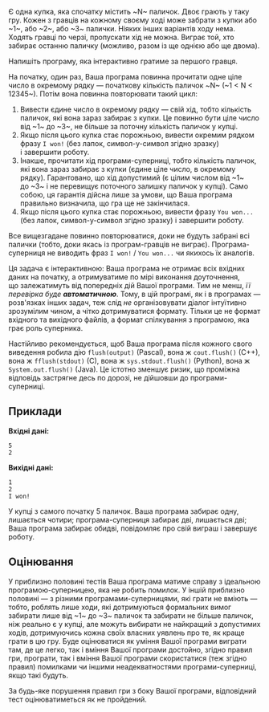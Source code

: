 Є одна купка, яка спочатку містить ~N~&nbsp;паличок.
Двоє грають у&nbsp;таку гру.
Кожен з&nbsp;гравців на&nbsp;кожному своєму ході може забрати з&nbsp;купки або ~1~, або ~2~, або ~3~&nbsp;палички.
Ніяких інших варіантів ходу нема.
Ходять гравці по&nbsp;черзі, пропускати хід не&nbsp;можна.
Виграє той, хто забирає останню паличку (можливо, разом із ще однією або ще двома).

Напишіть програму, яка інтерактивно гратиме за&nbsp;першого гравця.

На&nbsp;початку, один раз, Ваша програма повинна прочитати одне ціле число в&nbsp;окремому рядку — початкову кількість паличок ~N~ (~1 < N < 12345~).
Потім вона повинна повторювати такий цикл:
1.  Вивести єдине число в&nbsp;окремому рядку — свій хід, тобто кількість паличок, які вона зараз забирає з&nbsp;купки. Це повинно бути ціле число від ~1~ до&nbsp;~3~, не&nbsp;більше за&nbsp;поточну кількість паличок у&nbsp;купці.
2.  Якщо після цього купка стає порожньою, вивести окремим рядком фразу `I won!` (без лапок, символ-у-символ згідно зразку) і&nbsp;завершити роботу.
3.  Інакше, прочитати хід програми-суперниці, тобто кількість паличок, які вона зараз забирає з&nbsp;купки (єдине ціле число, в&nbsp;окремому рядку). Гарантовано, що&nbsp;хід допустимий (є цілим числом від ~1~ до&nbsp;~3~ і&nbsp;не перевищує поточного залишку паличок у&nbsp;купці). Само собою, ця гарантія дійсна лише за&nbsp;умови, що&nbsp;Ваша програма правильно визначила, що&nbsp;гра ще не&nbsp;закінчилася.
4.  Якщо після цього купка стає порожньою, вивести фразу `You won...` (без лапок, символ-у-символ згідно зразку) і&nbsp;завершити роботу.

Все вищезгадане повинно повторюватися, доки не&nbsp;будуть забрані всі палички (тобто, доки якась із програм-гравців не&nbsp;виграє).
Програма-суперниця не&nbsp;виводить фраз `I won!` / `You won...` чи&nbsp;якихось їх аналогів.

Ця задача є інтерактивною:
Ваша програма не&nbsp;отримає всіх вхідних даних на&nbsp;початку,
а&nbsp;отримуватиме по&nbsp;мірі виконання доуточнення,
що&nbsp;залежатимуть від попередніх дій Вашої програми.
Тим не&nbsp;менш, *її перевірка буде **автоматичною***.
Тому, в&nbsp;цій програмі, як&nbsp;і в&nbsp;програмах — розв'язках інших задач,
теж слід *не* організовувати діалог інтуїтивно зрозумілим чином,
а&nbsp;чітко дотримуватися формату. Тільки це не&nbsp;формат вхідного та&nbsp;вихідного файлів,
а&nbsp;формат спілкування з&nbsp;програмою, яка грає роль суперника.

Настійливо рекомендується, щоб Ваша програма після кожного свого виведення
робила дію `flush(output)` (Pascal),
вона ж `cout.flush()` (C++),
вона ж `fflush(stdout)` (C),
вона ж `sys.stdout.flush()` (Python),
вона ж `System.out.flush()` (Java).
Це істотно зменшує ризик,
що&nbsp;проміжна відповідь застрягне десь по&nbsp;дорозі,
не&nbsp;дійшовши до&nbsp;програми-суперниці.

## Приклади
**Вхідні дані:**
```
5
2
```

**Вихідні дані:**
```
1
2
I won!
```
У&nbsp;купці з&nbsp;самого початку 5&nbsp;паличок.
Ваша програма забирає одну, лишається чотири;
програма-суперниця забирає дві, лишається дві;
Ваша програма забирає обидві, повідомляє про свій виграш і&nbsp;завершує роботу.

## Оцінювання
У&nbsp;приблизно половині тестів Ваша програма матиме справу з&nbsp;ідеальною програмою-суперницею, яка не&nbsp;робить помилок.
У&nbsp;іншій приблизно половині — з&nbsp;різними програмами-суперницями, які грати не&nbsp;вміють — тобто, роблять лише ходи, які дотримуються формальних вимог забирати лише від ~1~ до&nbsp;~3~&nbsp;паличок та&nbsp;забирати не&nbsp;більше паличок, ніж реально є у&nbsp;купці,
але&nbsp;можуть вибирати не&nbsp;найкращий з&nbsp;допустимих ходів, дотримуючись кожна своїх власних уявлень про те, як&nbsp;краще грати в&nbsp;цю гру.
Буде оцінюватися
як&nbsp;уміння Вашої програми виграти там, де це легко,
так і&nbsp;вміння Вашої програми достойно, згідно правил гри, програти,
так і&nbsp;вміння Вашої програми скористатися (теж згідно правил) помилками чи&nbsp;іншими неадекватностями програми-суперниці, якщо такі будуть.

За&nbsp;будь-яке порушення правил гри з&nbsp;боку Вашої програми, відповідний тест оцінюватиметься як&nbsp;не пройдений.

